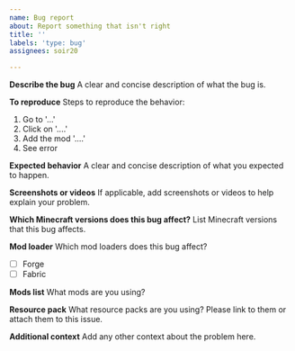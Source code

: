 ```yaml
---
name: Bug report
about: Report something that isn't right
title: ''
labels: 'type: bug'
assignees: soir20

---
```


**Describe the bug**
A clear and concise description of what the bug is.

**To reproduce**
Steps to reproduce the behavior:
1. Go to '...'
2. Click on '....'
3. Add the mod '....'
4. See error

**Expected behavior**
A clear and concise description of what you expected to happen.

**Screenshots or videos**
If applicable, add screenshots or videos to help explain your problem.

**Which Minecraft versions does this bug affect?**
List Minecraft versions that this bug affects.

**Mod loader**
Which mod loaders does this bug affect?
- [ ] Forge
- [ ] Fabric

**Mods list**
What mods are you using?

**Resource pack**
What resource packs are you using? Please link to them or attach them to this issue.

**Additional context**
Add any other context about the problem here.
